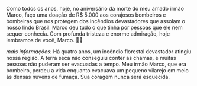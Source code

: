 Como todos os anos, hoje, no aniversário da morte do meu amado irmão Marco, faço uma doação de R$ 5.000 aos corajosos bombeiros e bombeiras que nos protegem dos incêndios devastadores que assolam o nosso lindo Brasil. Marco deu tudo o que tinha por pessoas que ele nem sequer conhecia. Com profunda tristeza e enorme admiração, hoje lembramos de você, Marco. 🙏🔥

*mais informações:* Há quatro anos, um incêndio florestal devastador atingiu nossa região. A terra seca não conseguiu conter as chamas, e muitas pessoas não puderam ser evacuadas a tempo. Meu irmão Marco, que era bombeiro, perdeu a vida enquanto evacuava um pequeno vilarejo em meio às densas nuvens de fumaça. Sua coragem nunca será esquecida.
